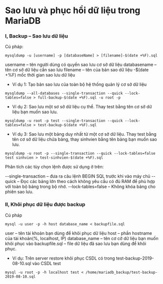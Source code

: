 # Sao lưu và phục hồi dữ liệu trong MariaDB
### I, Backup – Sao lưu dữ liệu
Cú pháp:
```
mysqldump -u [username] -p [databaseName] > [filename]-$(date +%F).sql
```
username – tên người dùng có quyền sao lưu cơ sở dữ liệu
databasename – tên cơ sở dữ liệu cần sao lưu
filename – tên của bản sao dữ liệu
-$(date +%F) mốc thời gian sao lưu dữ liệu

* Ví dụ 1: Tạo bản sao lưu của toàn bộ hệ thống quản lý cơ sở dữ liệu
```
mysqldump --all-databases --single-transaction --quick --lock-tables=false > full-backup-$(date +%F).sql -u root -p 
```
* Ví dụ 2: Sao lưu một sơ sở dữ liệu cụ thể. Thay test bằng tên cơ sở dữ liệu bạn muốn sao lưu.
```
mysqldump -u root -p test --single-transaction --quick --lock-tables=false > test-backup-$(date +%F).sql
```
* Ví dụ 3: Sao lưu một bảng duy nhất từ một cơ sở dữ liệu. Thay test bằng tên cơ sở dữ liệu chứa bảng, thay sinhvien bằng tên bảng bạn muốn sao lưu.
```
mysqldump -u root -p --single-transaction --quick --lock-tables=false test sinhvien > test-sinhvien-$(date +%F).sql
```
Phân tích các tùy chọn lệnh được sử dụng ở trên:

--single-transaction – đưa ra câu lệnh BEGIN SQL trước khi vào máy chủ
--quick – Đọc các bảng lớn theo cách không yêu cầu có đủ RAM để phù hợp với toàn bộ bảng trong bộ nhớ.
--lock-tables=false – Không khóa bảng cho phiên sao lưu.

### II, Khôi phục dữ liệu được backup
Cú pháp
```
mysql -u user -p -h host database_name < backupfile.sql
```
user – tên tài khoản bạn dùng để khôi phục dữ liệu
host – phần hostname của tài khoản(%, localhost, IP)
database_name – tên cơ cở dữ liệu bạn muốn khôi phục vào
backupfile.sql – file dữ liệu đã sao lưu bạn dùng để khôi phục.

* Ví dụ: Trên server restore khôi phục CSDL có trong test-backup-2019-08-10.sql vào CSDL test
```
mysql -u root -p -h localhost test < /home/mariadb_backup/test-backup-2019-08-10.sql
```

